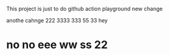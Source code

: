 This project is just to do github action playground
new change


anothe cahnge
222
3333
333
55
33
hey

no no
eee
ww
ss
22
=